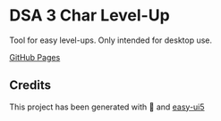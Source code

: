 # DSA 3 Char Level-Up
Tool for easy level-ups. Only intended for desktop use.

[GitHub Pages](https://christopherpielka.github.io/UI5DSA3/uimodule/webapp/index.html)

## Credits
This project has been generated with 💙 and [easy-ui5](https://github.com/SAP)
